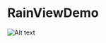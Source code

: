 # RainViewDemo
![Alt text](http://d.pcs.baidu.com/thumbnail/d761b355ae6356e570ca830582f2ce77?fid=3206960845-250528-129767278864572&time=1456819200&sign=FDTAER-DCb740ccc5511e5e8fedcff06b081203-S4lli%2B0ftNlwxn7OtV3jFVoeJ78%3D&rt=sh&expires=2h&r=633943105&sharesign=unknown&size=c710_u500&quality=100)
